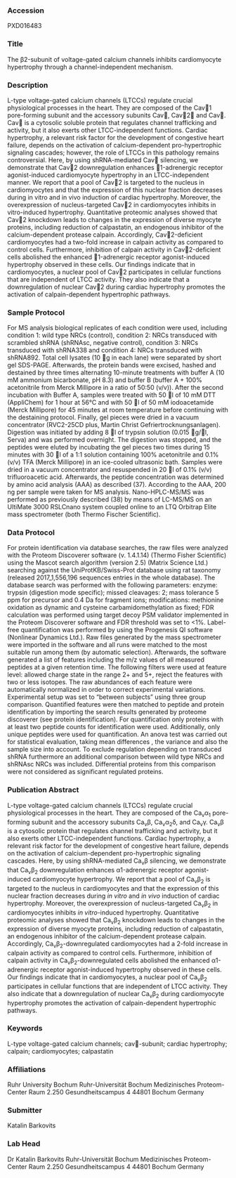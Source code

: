 ### Accession
PXD016483

### Title
The β2-subunit of voltage-gated calcium channels inhibits cardiomyocyte hypertrophy through a channel-independent mechanism.

### Description
L-type voltage-gated calcium channels (LTCCs) regulate crucial physiological processes in the heart. They are composed of the Cav1 pore-forming subunit and the accessory subunits Cav, Cav2 and Cav. Cav is a cytosolic soluble protein that regulates channel trafficking and activity, but it also exerts other LTCC-independent functions. Cardiac hypertrophy, a relevant risk factor for the development of congestive heart failure, depends on the activation of calcium-dependent pro-hypertrophic signaling cascades; however, the role of LTCCs in this pathology remains controversial. Here, by using shRNA-mediated Cav silencing, we demonstrate that Cav2 downregulation enhances 1-adrenergic receptor agonist-induced cardiomyocyte hypertrophy in an LTCC-independent manner. We report that a pool of Cav2 is targeted to the nucleus in cardiomyocytes and that the expression of this nuclear fraction decreases during in vitro and in vivo induction of cardiac hypertrophy. Moreover, the overexpression of nucleus-targeted Cav2 in cardiomyocytes inhibits in vitro-induced hypertrophy. Quantitative proteomic analyses showed that Cav2 knockdown leads to changes in the expression of diverse myocyte proteins, including reduction of calpastatin, an endogenous inhibitor of the calcium-dependent protease calpain. Accordingly, Cav2-deficient cardiomyocytes had a two-fold increase in calpain activity as compared to control cells. Furthermore, inhibition of calpain activity in Cav2-deficient cells abolished the enhanced 1-adrenergic receptor agonist-induced hypertrophy observed in these cells. Our findings indicate that in cardiomyocytes, a nuclear pool of Cav2 participates in cellular functions that are independent of LTCC activity. They also indicate that a downregulation of nuclear Cav2 during cardiac hypertrophy promotes the activation of calpain-dependent hypertrophic pathways.

### Sample Protocol
For MS analysis biological replicates of each condition were used, including condition 1: wild type NRCs (control), condition 2: NRCs transduced with scrambled shRNA (shRNAsc, negative control), condition 3: NRCs transduced with shRNA338 and condition 4: NRCs transduced with shRNA892. Total cell lysates (10 g in each lane) were separated by short gel SDS-PAGE. Afterwards, the protein bands were excised, hashed and destained by three times alternating 10-minute treatments with buffer A (10 mM ammonium bicarbonate, pH 8.3) and buffer B (buffer A + 100% acetonitrile from Merck Millipore in a ratio of 50:50 (v/v)). After the second incubation with Buffer A, samples were treated with 50 l of 10 mM DTT (AppliChem) for 1 hour at 56°C and with 50 l of 50 mM iodoacetamide (Merck Millipore) for 45 minutes at room temperature before continuing with the destaining protocol. Finally, gel pieces were dried in a vacuum concentrator (RVC2-25CD plus, Martin Christ Gefriertrocknungsanlagen). Digestion was initiated by adding 8 l of trypsin solution (0.015 g/l, Serva) and was performed overnight. The digestion was stopped, and the peptides were eluted by incubating the gel pieces two times during 15 minutes with 30 l of a 1:1 solution containing 100% acetonitrile and 0.1% (v/v) TFA (Merck Millipore) in an ice-cooled ultrasonic bath. Samples were dried in a vacuum concentrator and resuspended in 20 l of 0.1% (v/v) trifluoroacetic acid. Afterwards, the peptide concentration was determined by amino acid analysis (AAA) as described (37). According to the AAA, 200 ng per sample were taken for MS analysis. Nano-HPLC-MS/MS was performed as previously described (38) by means of LC-MS/MS on an UltiMate 3000 RSLCnano system coupled online to an LTQ Orbitrap Elite mass spectrometer (both Thermo Fischer Scientific).

### Data Protocol
For protein identification via database searches, the raw files were analyzed with the Proteom Discoverer software (v. 1.4.1.14) (Thermo Fisher Scientific) using the Mascot search algorithm (version 2.5) (Matrix Science Ltd.) searching against the UniProtKB/Swiss-Prot database using rat taxonomy (released 2017_1,556,196 sequences entries in the whole database). The database search was performed with the following parameters: enzyme: trypsin (digestion mode specific); missed cleavages: 2; mass tolerance 5 ppm for precursor and 0.4 Da for fragment ions; modifications: methionine oxidation as dynamic and cysteine carbamidomethylation as fixed; FDR calculation was performed using target decoy PSM validator implemented in the Proteom Discoverer software and FDR threshold was set to <1%. Label-free quantification was performed by using the Progenesis QI software (Nonlinear Dynamics Ltd.). Raw files generated by the mass spectrometer were imported in the software and all runs were matched to the most suitable run among them (by automatic selection). Afterwards, the software generated a list of features including the m/z values of all measured peptides at a given retention time. The following filters were used at feature level: allowed charge state in the range 2+ and 5+, reject the features with two or less isotopes. The raw abundances of each feature were automatically normalized in order to correct experimental variations. Experimental setup was set to “between subjects” using three group comparison. Quantified features were then matched to peptide and protein identification by importing the search results generated by proteome discoverer (see protein identification). For quantification only proteins with at least two peptide counts for identification were used. Additionally, only unique peptides were used for quantification. An anova test was carried out for statistical evaluation, taking mean differences , the variance and also the sample size into account. To exclude regulation depending on transduced shRNA furthermore an additional comparison between wild type NRCs and shRNAsc NRCs was included. Differential proteins from this comparison were not considered as significant regulated proteins.

### Publication Abstract
L-type voltage-gated calcium channels (LTCCs) regulate crucial physiological processes in the heart. They are composed of the Ca<sub>v</sub>&#x3b1;<sub>1</sub> pore-forming subunit and the accessory subunits Ca<sub>v</sub>&#x3b2;, Ca<sub>v</sub>&#x3b1;<sub>2</sub>&#x3b4;, and Ca<sub>v</sub>&#x3b3;. Ca<sub>v</sub>&#x3b2; is a cytosolic protein that regulates channel trafficking and activity, but it also exerts other LTCC-independent functions. Cardiac hypertrophy, a relevant risk factor for the development of congestive heart failure, depends on the activation of calcium-dependent pro-hypertrophic signaling cascades. Here, by using shRNA-mediated Ca<sub>v</sub>&#x3b2; silencing, we demonstrate that Ca<sub>v</sub>&#x3b2;<sub>2</sub> downregulation enhances &#x3b1;1-adrenergic receptor agonist-induced cardiomyocyte hypertrophy. We report that a pool of Ca<sub>v</sub>&#x3b2;<sub>2</sub> is targeted to the nucleus in cardiomyocytes and that the expression of this nuclear fraction decreases during <i>in vitro</i> and <i>in vivo</i> induction of cardiac hypertrophy. Moreover, the overexpression of nucleus-targeted Ca<sub>v</sub>&#x3b2;<sub>2</sub> in cardiomyocytes inhibits <i>in vitro</i>-induced hypertrophy. Quantitative proteomic analyses showed that Ca<sub>v</sub>&#x3b2;<sub>2</sub> knockdown leads to changes in the expression of diverse myocyte proteins, including reduction of calpastatin, an endogenous inhibitor of the calcium-dependent protease calpain. Accordingly, Ca<sub>v</sub>&#x3b2;<sub>2</sub>-downregulated cardiomyocytes had a 2-fold increase in calpain activity as compared to control cells. Furthermore, inhibition of calpain activity in Ca<sub>v</sub>&#x3b2;<sub>2</sub>-downregulated cells abolished the enhanced &#x3b1;1-adrenergic receptor agonist-induced hypertrophy observed in these cells. Our findings indicate that in cardiomyocytes, a nuclear pool of Ca<sub>v</sub>&#x3b2;<sub>2</sub> participates in cellular functions that are independent of LTCC activity. They also indicate that a downregulation of nuclear Ca<sub>v</sub>&#x3b2;<sub>2</sub> during cardiomyocyte hypertrophy promotes the activation of calpain-dependent hypertrophic pathways.

### Keywords
L-type voltage-gated calcium channels; cav-subunit; cardiac hypertrophy; calpain; cardiomyocytes; calpastatin

### Affiliations
Ruhr University Bochum
Ruhr-Universität Bochum Medizinisches Proteom-Center Raum 2.250 Gesundheitscampus 4 44801 Bochum Germany

### Submitter
Katalin Barkovits

### Lab Head
Dr Katalin Barkovits
Ruhr-Universität Bochum Medizinisches Proteom-Center Raum 2.250 Gesundheitscampus 4 44801 Bochum Germany


